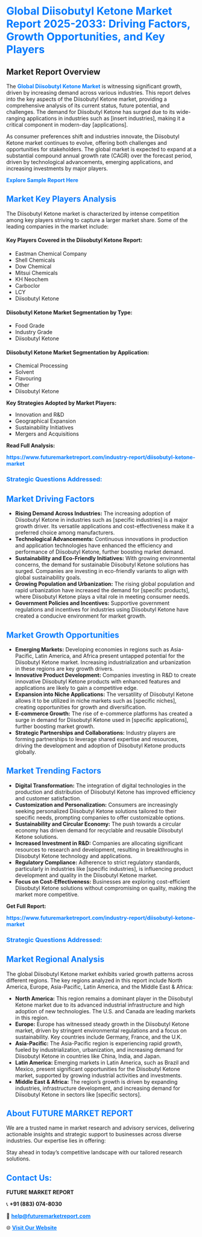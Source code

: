 <h1 style="color: #007BFF;">Global Diisobutyl Ketone Market Report 2025-2033: Driving Factors, Growth Opportunities, and Key Players</h1>

<section id="overview">
<h2>Market Report Overview</h2>
<p>The <a href="https://www.futuremarketreport.com/industry-report/diisobutyl-ketone-market" style="color: #007BFF; text-decoration: none;"><strong>Global Diisobutyl Ketone Market</strong></a> is witnessing significant growth, driven by increasing demand across various industries. This report delves into the key aspects of the Diisobutyl Ketone market, providing a comprehensive analysis of its current status, future potential, and challenges. The demand for Diisobutyl Ketone has surged due to its wide-ranging applications in industries such as [insert industries], making it a critical component in modern-day [applications].</p>
<p>As consumer preferences shift and industries innovate, the Diisobutyl Ketone market continues to evolve, offering both challenges and opportunities for stakeholders. The global market is expected to expand at a substantial compound annual growth rate (CAGR) over the forecast period, driven by technological advancements, emerging applications, and increasing investments by major players.</p>
</section>

<section id="overview">
<p><a href="https://www.futuremarketreport.com/request-sample/reportId=99105" style="color: #007BFF; text-decoration: none;"><strong>Explore Sample Report Here</strong></a></p>
</section>

<section id="key-players">
<h2 style="color: #007BFF;">Market Key Players Analysis</h2>
<p>The Diisobutyl Ketone market is characterized by intense competition among key players striving to capture a larger market share. Some of the leading companies in the market include:</p>
<h4>Key Players Covered in the Diisobutyl Ketone Report:</h4>
<ul><li>Eastman Chemical Company</li><li>Shell Chemicals</li><li>Dow Chemical</li><li>Mitsui Chemicals</li><li>KH Neochem</li><li>Carboclor</li><li>LCY</li><li>Diisobutyl Ketone</li></ul>
<h4>Diisobutyl Ketone Market Segmentation by Type:</h4>
<ul><li>Food Grade</li><li>Industry Grade</li><li>Diisobutyl Ketone</li></ul>

<h4>Diisobutyl Ketone Market Segmentation by Application:</h4>
<ul><li>Chemical Processing</li><li>Solvent</li><li>Flavouring</li><li>Other</li><li>Diisobutyl Ketone</li></ul>
<p><strong>Key Strategies Adopted by Market Players:</strong></p>
<ul>
<li>Innovation and R&D</li>
<li>Geographical Expansion</li>
<li>Sustainability Initiatives</li>
<li>Mergers and Acquisitions</li>
</ul>
</section>

<section>
<p><strong>Read Full Analysis: </strong></p><a href="https://www.futuremarketreport.com/industry-report/diisobutyl-ketone-market" style="color: #007BFF; text-decoration: none;"><strong>https://www.futuremarketreport.com/industry-report/diisobutyl-ketone-market</strong></a>
<h3 style="color: #007BFF;">Strategic Questions Addressed:</h3>
</section>

<section id="driving-factors">
<h2 style="color: #007BFF;">Market Driving Factors</h2>
<ul>
<li><strong>Rising Demand Across Industries:</strong> The increasing adoption of Diisobutyl Ketone in industries such as [specific industries] is a major growth driver. Its versatile applications and cost-effectiveness make it a preferred choice among manufacturers.</li>
<li><strong>Technological Advancements:</strong> Continuous innovations in production and application technologies have enhanced the efficiency and performance of Diisobutyl Ketone, further boosting market demand.</li>
<li><strong>Sustainability and Eco-Friendly Initiatives:</strong> With growing environmental concerns, the demand for sustainable Diisobutyl Ketone solutions has surged. Companies are investing in eco-friendly variants to align with global sustainability goals.</li>
<li><strong>Growing Population and Urbanization:</strong> The rising global population and rapid urbanization have increased the demand for [specific products], where Diisobutyl Ketone plays a vital role in meeting consumer needs.</li>
<li><strong>Government Policies and Incentives:</strong> Supportive government regulations and incentives for industries using Diisobutyl Ketone have created a conducive environment for market growth.</li>
</ul>
</section>

<section id="growth-opportunities">
<h2 style="color: #007BFF;">Market Growth Opportunities</h2>
<ul>
<li><strong>Emerging Markets:</strong> Developing economies in regions such as Asia-Pacific, Latin America, and Africa present untapped potential for the Diisobutyl Ketone market. Increasing industrialization and urbanization in these regions are key growth drivers.</li>
<li><strong>Innovative Product Development:</strong> Companies investing in R&D to create innovative Diisobutyl Ketone products with enhanced features and applications are likely to gain a competitive edge.</li>
<li><strong>Expansion into Niche Applications:</strong> The versatility of Diisobutyl Ketone allows it to be utilized in niche markets such as [specific niches], creating opportunities for growth and diversification.</li>
<li><strong>E-commerce Growth:</strong> The rise of e-commerce platforms has created a surge in demand for Diisobutyl Ketone used in [specific applications], further boosting market growth.</li>
<li><strong>Strategic Partnerships and Collaborations:</strong> Industry players are forming partnerships to leverage shared expertise and resources, driving the development and adoption of Diisobutyl Ketone products globally.</li>
</ul>
</section>

<section id="trending-factors">
<h2 style="color: #007BFF;">Market Trending Factors</h2>
<ul>
<li><strong>Digital Transformation:</strong> The integration of digital technologies in the production and distribution of Diisobutyl Ketone has improved efficiency and customer satisfaction.</li>
<li><strong>Customization and Personalization:</strong> Consumers are increasingly seeking personalized Diisobutyl Ketone solutions tailored to their specific needs, prompting companies to offer customizable options.</li>
<li><strong>Sustainability and Circular Economy:</strong> The push towards a circular economy has driven demand for recyclable and reusable Diisobutyl Ketone solutions.</li>
<li><strong>Increased Investment in R&D:</strong> Companies are allocating significant resources to research and development, resulting in breakthroughs in Diisobutyl Ketone technology and applications.</li>
<li><strong>Regulatory Compliance:</strong> Adherence to strict regulatory standards, particularly in industries like [specific industries], is influencing product development and quality in the Diisobutyl Ketone market.</li>
<li><strong>Focus on Cost-Effectiveness:</strong> Businesses are exploring cost-efficient Diisobutyl Ketone solutions without compromising on quality, making the market more competitive.</li>
</ul>
</section>

<section>
<p><strong>Get Full Report: </strong></p><a href="https://www.futuremarketreport.com/industry-report/diisobutyl-ketone-market" style="color: #007BFF; text-decoration: none;"><strong>https://www.futuremarketreport.com/industry-report/diisobutyl-ketone-market</strong></a>
<h3 style="color: #007BFF;">Strategic Questions Addressed:</h3>
</section>


<section id="regional-analysis">
<h2 style="color: #007BFF;">Market Regional Analysis</h2>
<p>The global Diisobutyl Ketone market exhibits varied growth patterns across different regions. The key regions analyzed in this report include North America, Europe, Asia-Pacific, Latin America, and the Middle East & Africa:</p>
<ul>
<li><strong>North America:</strong> This region remains a dominant player in the Diisobutyl Ketone market due to its advanced industrial infrastructure and high adoption of new technologies. The U.S. and Canada are leading markets in this region.</li>
<li><strong>Europe:</strong> Europe has witnessed steady growth in the Diisobutyl Ketone market, driven by stringent environmental regulations and a focus on sustainability. Key countries include Germany, France, and the U.K.</li>
<li><strong>Asia-Pacific:</strong> The Asia-Pacific region is experiencing rapid growth, fueled by industrialization, urbanization, and increasing demand for Diisobutyl Ketone in countries like China, India, and Japan.</li>
<li><strong>Latin America:</strong> Emerging markets in Latin America, such as Brazil and Mexico, present significant opportunities for the Diisobutyl Ketone market, supported by growing industrial activities and investments.</li>
<li><strong>Middle East & Africa:</strong> The region’s growth is driven by expanding industries, infrastructure development, and increasing demand for Diisobutyl Ketone in sectors like [specific sectors].</li>
</ul>
</section>

<footer>
<h2 style="color: #007BFF;">About FUTURE MARKET REPORT</h2>
<p>We are a trusted name in market research and advisory services, delivering actionable insights and strategic support to businesses across diverse industries. Our expertise lies in offering:</p>

<p>Stay ahead in today’s competitive landscape with our tailored research solutions.</p>

<h2 style="color: #007BFF;">Contact Us:</h2>
<p><strong>FUTURE MARKET REPORT</strong></p>
<p>📞 <strong>+91 (883) 074-8030</strong></p>
<p>📧 <strong><a href="mailto:help@futuremarketreport.com" style="color: #007BFF;">help@futuremarketreport.com</a></strong></p>
<p>🌐 <strong><a href="https://www.futuremarketreport.com/" style="color: #007BFF;">Visit Our Website</a></strong></p>
</footer>